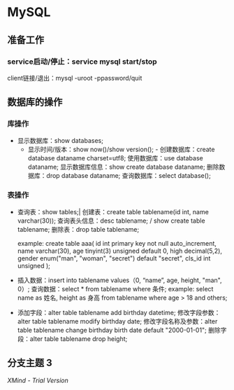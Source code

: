 # MySQL

## 准备工作

### service启动/停止：service mysql start/stop
client链接/退出：mysql -uroot -ppassword/quit

### 

## 数据库的操作

### 库操作

- 显示数据库：show databases; 
    - 显示时间/版本：show now()/show version();
            - 创建数据库：create database dataname charset=utf8;
使用数据库：use database dataname;
显示数据库信息：show create database dataname;
删除数据库：drop database dataname;
查询数据库：select database();

### 表操作

- 查询表：show tables;|
创建表：create table tablename(id int, name varchar(30));
查询表头信息：desc tablename; / show create table tablename;
删除表：drop table tablename;

  example:
      create table aaa(
      id int primary key not null auto_increment,
      name varchar(30),
      age tinyint(3) unsigned default 0,
      high decimal(5,2),
      gender enum("man", "woman", "secret") default "secret",
      cls_id int unsigned
      );

- 插入数据：insert  into tablename values（0, “name”,  age, height, "man", 0）;
查询数据：select * from tablename where 条件;
example:  select name as 姓名, height as 身高 from tablename where age > 18 and others;
- 添加字段：alter table tablename add birthday datetime;
修改字段参数：alter table tablename modify birthday date; 
修改字段名称及参数：alter table tablename change birthday birth date default "2000-01-01";
删除字段：alter table tablename drop height;

## 分支主题 3

*XMind - Trial Version*